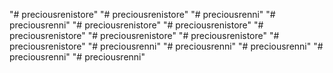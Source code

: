"# preciousrenistore" 
"# preciousrenistore" 
"# preciousrenni" 
"# preciousrenni" 
"# preciousrenistore" 
"# preciousrenistore" 
"# preciousrenistore" 
"# preciousrenistore" 
"# preciousrenistore" 
"# preciousrenistore" 
"# preciousrenni" 
"# preciousrenni" 
"# preciousrenni" 
"# preciousrenni" 
"# preciousrenni" 
